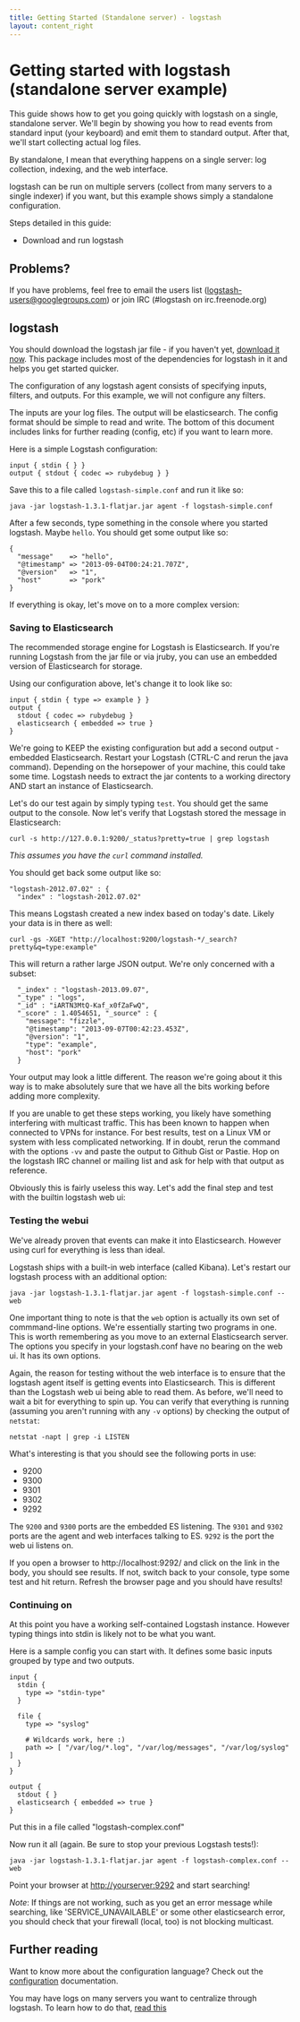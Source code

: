 ```yaml
---
title: Getting Started (Standalone server) - logstash
layout: content_right
---
```

# Getting started with logstash (standalone server example)

This guide shows how to get you going quickly with logstash on a single,
standalone server. We'll begin by showing you how to read events from standard
input (your keyboard) and emit them to standard output. After that, we'll start
collecting actual log files.

By standalone, I mean that everything happens on a single server: log collection, indexing, and the web interface.

logstash can be run on multiple servers (collect from many servers to a single
indexer) if you want, but this example shows simply a standalone configuration.

Steps detailed in this guide:

* Download and run logstash

## Problems?

If you have problems, feel free to email the users list
(logstash-users@googlegroups.com) or join IRC (#logstash on irc.freenode.org)

## logstash

You should download the logstash jar file - if you haven't yet,
[download it
now](https://download.elasticsearch.org/logstash/logstash/logstash-1.3.1-flatjar.jar).
This package includes most of the dependencies for logstash in it and
helps you get started quicker.

The configuration of any logstash agent consists of specifying inputs, filters,
and outputs. For this example, we will not configure any filters.

The inputs are your log files. The output will be elasticsearch. The config
format should be simple to read and write. The bottom of this document includes
links for further reading (config, etc) if you want to learn more.

Here is a simple Logstash configuration:

    input { stdin { } }
    output { stdout { codec => rubydebug } }

Save this to a file called `logstash-simple.conf` and run it like so:

    java -jar logstash-1.3.1-flatjar.jar agent -f logstash-simple.conf

After a few seconds, type something in the console where you started logstash.
Maybe `hello`.  You should get some output like so:

    {
      "message"    => "hello",
      "@timestamp" => "2013-09-04T00:24:21.707Z",
      "@version"   => "1",
      "host"       => "pork"
    }

If everything is okay, let's move on to a more complex version:

### Saving to Elasticsearch

The recommended storage engine for Logstash is Elasticsearch. If you're running
Logstash from the jar file or via jruby, you can use an embedded version of
Elasticsearch for storage.

Using our configuration above, let's change it to look like so:

    input { stdin { type => example } }
    output { 
      stdout { codec => rubydebug }
      elasticsearch { embedded => true }
    }

We're going to KEEP the existing configuration but add a second output -
embedded Elasticsearch.  Restart your Logstash (CTRL-C and rerun the java
command). Depending on the horsepower of your machine, this could take some
time.  Logstash needs to extract the jar contents to a working directory AND
start an instance of Elasticsearch.

Let's do our test again by simply typing `test`. You should get the same output to the console.
Now let's verify that Logstash stored the message in Elasticsearch:

    curl -s http://127.0.0.1:9200/_status?pretty=true | grep logstash

_This assumes you have the `curl` command installed._

You should get back some output like so:

    "logstash-2012.07.02" : {
      "index" : "logstash-2012.07.02"

This means Logstash created a new index based on today's date. Likely your data is in there as well:

`curl -gs -XGET "http://localhost:9200/logstash-*/_search?pretty&q=type:example"`

This will return a rather large JSON output. We're only concerned with a subset:

      "_index" : "logstash-2013.09.07",
      "_type" : "logs",
      "_id" : "iARTN3MtQ-Kaf_x0fZaFwQ",
      "_score" : 1.4054651, "_source" : {
        "message": "fizzle",
        "@timestamp": "2013-09-07T00:42:23.453Z",
        "@version": "1",
        "type": "example",
        "host": "pork"
      }

Your output may look a little different.
The reason we're going about it this way is to make absolutely sure that we have all the bits working before adding more complexity.

If you are unable to get these steps working, you likely have something interfering with multicast traffic. This has been known to happen when connected to VPNs for instance.
For best results, test on a Linux VM or system with less complicated networking. If in doubt, rerun the command with the options `-vv` and paste the output to Github Gist or Pastie.
Hop on the logstash IRC channel or mailing list and ask for help with that output as reference.

Obviously this is fairly useless this way. Let's add the final step and test with the builtin logstash web ui:

### Testing the webui

We've already proven that events can make it into Elasticsearch. However using
curl for everything is less than ideal.

Logstash ships with a built-in web interface (called Kibana). Let's restart our
logstash process with an additional option:

    java -jar logstash-1.3.1-flatjar.jar agent -f logstash-simple.conf -- web

One important thing to note is that the `web` option is actually its own set of
commmand-line options. We're essentially starting two programs in one.  This is
worth remembering as you move to an external Elasticsearch server. The options
you specify in your logstash.conf have no bearing on the web ui. It has its own
options.

Again, the reason for testing without the web interface is to ensure that the
logstash agent itself is getting events into Elasticsearch. This is different
than the Logstash web ui being able to read them.  As before, we'll need to
wait a bit for everything to spin up. You can verify that everything is running
(assuming you aren't running with any `-v` options) by checking the output of
`netstat`:

    netstat -napt | grep -i LISTEN

What's interesting is that you should see the following ports in use:

- 9200
- 9300
- 9301
- 9302
- 9292

The `9200` and `9300` ports are the embedded ES listening. The `9301` and `9302` ports are the agent and web interfaces talking to ES. `9292` is the port the web ui listens on.

If you open a browser to http://localhost:9292/ and click on the link in the body, you should see results. If not, switch back to your console, type some test and hit return.
Refresh the browser page and you should have results!

### Continuing on
At this point you have a working self-contained Logstash instance. However typing things into stdin is likely not to be what you want.

Here is a sample config you can start with. It defines some basic inputs
grouped by type and two outputs.

    input {
      stdin {
        type => "stdin-type"
      }

      file {
        type => "syslog"

        # Wildcards work, here :)
        path => [ "/var/log/*.log", "/var/log/messages", "/var/log/syslog" ]
      }
    }

    output {
      stdout { }
      elasticsearch { embedded => true }
    }

Put this in a file called "logstash-complex.conf"

Now run it all (again. Be sure to stop your previous Logstash tests!):

    java -jar logstash-1.3.1-flatjar.jar agent -f logstash-complex.conf -- web

Point your browser at <http://yourserver:9292> and start searching!

*Note*: If things are not working, such as you get an error message while
searching, like 'SERVICE_UNAVAILABLE' or some other elasticsearch error, you
should check that your firewall (local, too) is not blocking multicast.

## Further reading

Want to know more about the configuration language? Check out the
[configuration](../configuration) documentation.

You may have logs on many servers you want to centralize through logstash. To
learn how to do that, [read this](getting-started-centralized)
